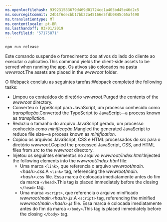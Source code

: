 ```yaml
---
ms.openlocfilehash: 939231583679d469d01724cc1a405bd45e46d2c5
ms.sourcegitcommit: 24b1f6decbb17bb22a45166e5fdb0845c65af498
ms.translationtype: MT
ms.contentlocale: pt-BR
ms.lasthandoff: 03/01/2019
ms.locfileid: "57175871"
---
```

```console
npm run release
```

<span data-ttu-id="0a841-101">Este comando suspende o fornecimento dos ativos do lado do cliente ao executar o aplicativo.</span><span class="sxs-lookup"><span data-stu-id="0a841-101">This command yields the client-side assets to be served when running the app.</span></span> <span data-ttu-id="0a841-102">Os ativos são colocados na pasta *wwwroot*.</span><span class="sxs-lookup"><span data-stu-id="0a841-102">The assets are placed in the *wwwroot* folder.</span></span>

<span data-ttu-id="0a841-103">O Webpack concluiu as seguintes tarefas:</span><span class="sxs-lookup"><span data-stu-id="0a841-103">Webpack completed the following tasks:</span></span>

* <span data-ttu-id="0a841-104">Limpou os conteúdos do diretório *wwwroot*.</span><span class="sxs-lookup"><span data-stu-id="0a841-104">Purged the contents of the *wwwroot* directory.</span></span>
* <span data-ttu-id="0a841-105">Converteu o TypeScript para JavaScript, um processo conhecido como *transpilação*.</span><span class="sxs-lookup"><span data-stu-id="0a841-105">Converted the TypeScript to JavaScript&mdash;a process known as *transpilation*.</span></span>
* <span data-ttu-id="0a841-106">Reduziu o tamanho do arquivo JavaScript gerado, um processo conhecido como *minificação*.</span><span class="sxs-lookup"><span data-stu-id="0a841-106">Mangled the generated JavaScript to reduce file size&mdash;a process known as *minification*.</span></span>
* <span data-ttu-id="0a841-107">Copiou os arquivos JavaScript, CSS e HTML processados do *src* para o diretório *wwwroot*.</span><span class="sxs-lookup"><span data-stu-id="0a841-107">Copied the processed JavaScript, CSS, and HTML files from *src* to the *wwwroot* directory.</span></span>
* <span data-ttu-id="0a841-108">Injetou os seguintes elementos no arquivo *wwwroot/index.html*:</span><span class="sxs-lookup"><span data-stu-id="0a841-108">Injected the following elements into the *wwwroot/index.html* file:</span></span>
    * <span data-ttu-id="0a841-109">Uma marca `<link>`, que referencia o arquivo *wwwroot/main.\<hash\>.css*.</span><span class="sxs-lookup"><span data-stu-id="0a841-109">A `<link>` tag, referencing the *wwwroot/main.\<hash\>.css* file.</span></span> <span data-ttu-id="0a841-110">Essa marca é colocada imediatamente antes do fim da marca `</head>`.</span><span class="sxs-lookup"><span data-stu-id="0a841-110">This tag is placed immediately before the closing `</head>` tag.</span></span>
    * <span data-ttu-id="0a841-111">Uma marca `<script>`, que referencia o arquivo minificado *wwwroot/main.\<hash\>.js*.</span><span class="sxs-lookup"><span data-stu-id="0a841-111">A `<script>` tag, referencing the minified *wwwroot/main.\<hash\>.js* file.</span></span> <span data-ttu-id="0a841-112">Essa marca é colocada imediatamente antes do fim da marca `</body>`.</span><span class="sxs-lookup"><span data-stu-id="0a841-112">This tag is placed immediately before the closing `</body>` tag.</span></span>
